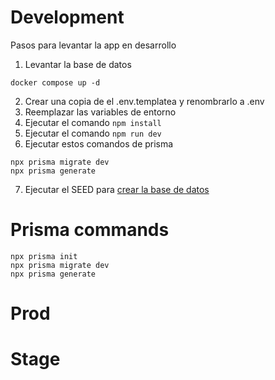 # Development
Pasos para levantar la app en desarrollo

1. Levantar la base de datos
```
docker compose up -d
```

2. Crear una copia de el .env.templatea y renombrarlo a .env
3. Reemplazar las variables de entorno
4. Ejecutar el comando ``` npm install ```
5. Ejecutar el comando ``` npm run dev ```
6. Ejecutar estos comandos de prisma
```
npx prisma migrate dev
npx prisma generate
```
7. Ejecutar el SEED para [crear la base de datos](localhost:3000/api/seed/)


# Prisma commands
```
npx prisma init
npx prisma migrate dev
npx prisma generate
```



# Prod


# Stage